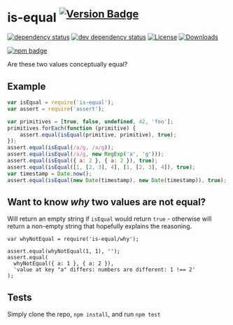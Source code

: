 # is-equal <sup>[![Version Badge][2]][1]</sup>

[![dependency status][5]][6]
[![dev dependency status][7]][8]
[![License][license-image]][license-url]
[![Downloads][downloads-image]][downloads-url]

[![npm badge][11]][1]

Are these two values conceptually equal?

## Example

```js
var isEqual = require('is-equal');
var assert = require('assert');

var primitives = [true, false, undefined, 42, 'foo'];
primitives.forEach(function (primitive) {
	assert.equal(isEqual(primitive, primitive), true);
});
assert.equal(isEqual(/a/g, /a/g));
assert.equal(isEqual(/a/g, new RegExp('a', 'g')));
assert.equal(isEqual({ a: 2 }, { a: 2 }), true);
assert.equal(isEqual([1, [2, 3], 4], [1, [2, 3], 4]), true);
var timestamp = Date.now();
assert.equal(isEqual(new Date(timestamp), new Date(timestamp)), true);
```

## Want to know *why* two values are not equal?
Will return an empty string if `isEqual` would return `true` - otherwise will return a non-empty string that hopefully explains the reasoning.

```
var whyNotEqual = require('is-equal/why');

assert.equal(whyNotEqual(1, 1), '');
assert.equal(
  whyNotEqual({ a: 1 }, { a: 2 }),
  'value at key "a" differs: numbers are different: 1 !== 2'
);
```

## Tests
Simply clone the repo, `npm install`, and run `npm test`

[1]: https://npmjs.org/package/is-equal
[2]: https://versionbadg.es/inspect-js/is-equal.svg
[5]: https://david-dm.org/inspect-js/is-equal.svg
[6]: https://david-dm.org/inspect-js/is-equal
[7]: https://david-dm.org/inspect-js/is-equal/dev-status.svg
[8]: https://david-dm.org/inspect-js/is-equal#info=devDependencies
[11]: https://nodei.co/npm/is-equal.png?downloads=true&stars=true
[license-image]: https://img.shields.io/npm/l/is-equal.svg
[license-url]: LICENSE
[downloads-image]: https://img.shields.io/npm/dm/is-equal.svg
[downloads-url]: https://npm-stat.com/charts.html?package=is-equal

